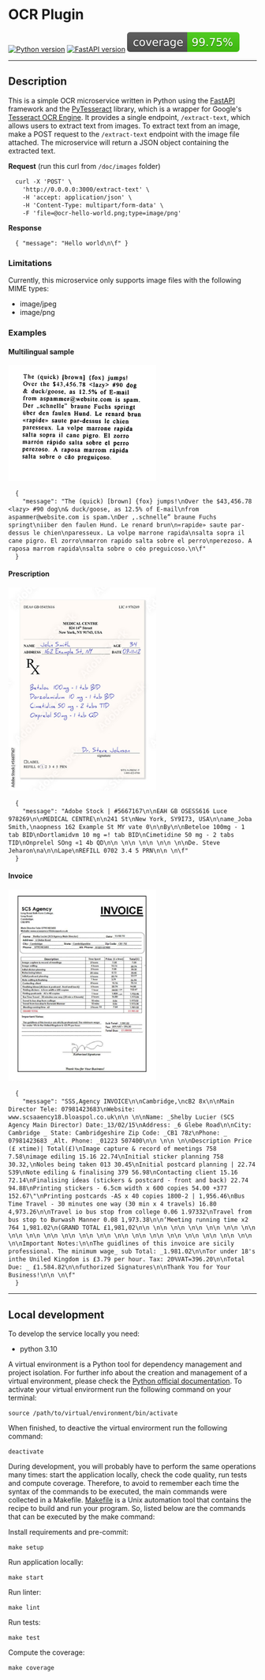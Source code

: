 # OCR Plugin

[![Python version](https://img.shields.io/badge/python-v3.10-blue)](.coverage/html/index.html)
[![FastAPI version](https://img.shields.io/badge/fastapi-v0.78.0-blue)](.coverage/html/index.html)
[![Coverage](.badges/coverage-badge.svg)](.coverage/html/index.html)

---

## Description
This is a simple OCR microservice written in Python using the [FastAPI](https://github.com/tiangolo/fastapi) framework and the [PyTesseract](https://github.com/madmaze/pytesseract) library, which is a wrapper for Google's [Tesseract OCR Engine](https://github.com/tesseract-ocr/tesseract). It provides a single endpoint, `/extract-text`, which allows users to extract text from images. To extract text from an image, make a POST request to the `/extract-text` endpoint with the image file attached. The microservice will return a JSON object containing the extracted text.

**Request**
(run this curl from `/doc/images` folder)

      curl -X 'POST' \
        'http://0.0.0.0:3000/extract-text' \
        -H 'accept: application/json' \
        -H 'Content-Type: multipart/form-data' \
        -F 'file=@ocr-hello-world.png;type=image/png'

**Response**

      { "message": "Hello world\n\f" }

### Limitations
Currently, this microservice only supports image files with the following MIME types:
- image/jpeg
- image/png

### Examples

#### Multilingual sample

[<img src="doc/images/ocr-test-multilingual.png" width="300"/>]()

      {
        "message": "The (quick) [brown] {fox} jumps!\nOver the $43,456.78 <lazy> #90 dog\n& duck/goose, as 12.5% of E-mail\nfrom aspammer@website.com is spam.\nDer ,.schnelle” braune Fuchs springt\niiber den faulen Hund. Le renard brun\n«rapide» saute par-dessus le chien\nparesseux. La volpe marrone rapida\nsalta sopra il cane pigro. El zorro\nmarron rapido salta sobre el perro\nperezoso. A raposa marrom rapida\nsalta sobre o céo preguicoso.\n\f"
      }

      
#### Prescription

<img src="doc/images/ocr-test-medical-prescription.jpg" width="300"/>

      {
        "message": "Adobe Stock | #5667167\n\nEAH GB OSESS616 Luce 978269\n\nMEDICAL CENTRE\n\n241 St\nNew York, SY9I73, USA\n\name_Joba Smith,\naopness 162 Example St MY vate 0\n\nBy\n\nBeteloe 100mg - 1 tab BID\nDortlamidvm 10 mg =! tab BID\nCimetidine 50 mg - 2 tabs TID\nOnprelel SOng «1 4b QD\n\n \n\n \n\n \n\n \n\nDe. Steve Jeharon\na\n\nLape\nREFILL 0702 3.4 5 PRN\n\n \n\f"
      } 

#### Invoice

<img src="doc/images/ocr-test-invoice.jpg" width="300"/>

      {
        "message": "SSS,Agency INVOICE\n\nCambridge,\ncB2 8x\n\nMain Director Tele: 07981423683\nWebsite: www.scsaaency18.bloaspol.co.uk\n\n \n\nName: _Shelby Lucier (SCS Agency Main Director) Date:_13/02/15\nAddress: _6 Glebe Road\n\nCity: Cambridge _ State: Cambridgeshire Zip Code: _CB1 78z\nPhone: _ 07981423683 _Alt. Phone: _01223 507400\n\n \n\n \n\nDescription Price (£ xtime)| Total(£)\nImage capture & record of meetings 758 7.58\nimage ediling 15.16 22.74\nInitial sticker planning 758 30.32,\nNoles being taken 013 30.45\nInitial postcard planning | 22.74 S39\nNote ediling & finalising 379 56.98\nContacting client 15.16 72.14\nFinalising ideas (stickers & postcard - front and back) 22.74 94.88\nPrinting stickers - 6.5cm width x 600 copies 54.00 +377 152.67\"\nPrinting postcards -AS x 40 copies 1800-2 | 1,956.46\nBus Time Travel - 30 minutes one way (30 min x 4 travels) 16.80 4,973.26\n\nTravel io bus stop from college 0.06 1.97332\nTravel from bus stop to Burwash Manner 0.08 1,973.38\n\n‘Meeting running time x2 764 1,981.02\n(GRAND TOTAL £1,981,02\n\n \n\n \n\n \n\n \n\n \n\n \n\n \n\n \n\n \n\n \n\n \n\n \n\n \n\n \n\n \n\n \n\n \n\n \n\n \n\n \n\n \n\nImportant Notes:\n\nThe guidlines of this invoice are sicily professional. The minimum wage_ sub Total: _1.981.02\n\nTor under 18's inthe Uniled Kingdom is £3.79 per hour. Tax: 20%VAT=396.20\n\nTotal Due: _ £1.584.82\n\nfuthorized Signatures\n\nThank You for Your Business!\n\n \n\f"
      }

---

## Local development

To develop the service locally you need:

- python 3.10

A virtual environment is a Python tool for dependency management and project
isolation. For further info about the creation and management of a virtual environment,
please check the [Python official documentation](https://docs.python.org/3/library/venv.html).
To activate your virtual envirorment run the following command on
your terminal:

```shell
source /path/to/virtual/environment/bin/activate
```

When finished, to deactive the virtual envirorment run the following
command:

```shell
deactivate
```

During development, you will probably have to perform the same operations many
times: start the application locally, check the code quality, run tests and compute coverage. Therefore,
to avoid to remember each time the syntax of the commands to be executed, the
main commands were collected in a Makefile. [Makefile](https://www.gnu.org/software/make/manual/make.html) is a Unix automation tool
that contains the recipe to build and run your program. So, listed below are the
commands that can be executed by the make command:

Install requirements and pre-commit:
```shell
make setup
```

Run application locally:
```shell
make start
```

Run linter:
```shell
make lint
```

Run tests:
```shell
make test
```

Compute the coverage:
```shell
make coverage
```